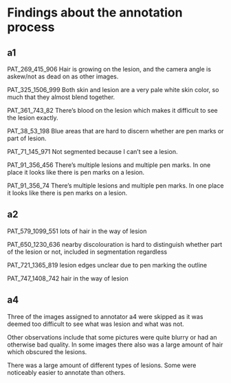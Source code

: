 # Findings about the annotation process

## a1
PAT_269_415_906
Hair is growing on the lesion, and the camera angle is askew/not as dead on as other images.

PAT_325_1506_999
Both skin and lesion are a very pale white skin color, so much that they almost blend together.

PAT_361_743_82
There’s blood on the lesion which makes it difficult to see the lesion exactly.

PAT_38_53_198
Blue areas that are hard to discern whether are pen marks or part of lesion.
 
PAT_71_145_971
Not segmented because I can’t see a lesion. 

PAT_91_356_456 
There’s multiple lesions and multiple pen marks. In one place it looks like there is pen marks on a lesion.

PAT_91_356_74 
There’s multiple lesions and multiple pen marks. In one place it looks like there is pen marks on a lesion.

## a2

PAT_579_1099_551
lots of hair in the way of lesion

PAT_650_1230_636
nearby discolouration is hard to distinguish whether part of the lesion or not, included in segmentation regardless

PAT_721_1365_819
lesion edges unclear due to pen marking the outline

PAT_747_1408_742
hair in the way of lesion

## a4

Three of the images assigned to annotator a4 were skipped as it was deemed too difficult to see what was lesion and what was not. 

Other observations include that some pictures were quite blurry or had an otherwise bad quality. In some images there also was a large amount of hair which obscured the lesions. 

There was a large amount of different types of lesions. Some were noticeably easier to annotate than others. 
